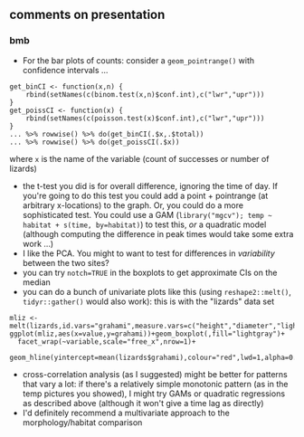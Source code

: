 ## comments on presentation

### bmb

- For the bar plots of counts: consider a `geom_pointrange()` with confidence intervals ...


```
get_binCI <- function(x,n) {
    rbind(setNames(c(binom.test(x,n)$conf.int),c("lwr","upr")))
}
get_poissCI <- function(x) {
    rbind(setNames(c(poisson.test(x)$conf.int),c("lwr","upr")))
}
... %>% rowwise() %>% do(get_binCI(.$x,.$total))
... %>% rowwise() %>% do(get_poissCI(.$x))
```
where `x` is the name of the variable (count of successes or number of lizards)

- the t-test you did is for overall difference, ignoring the time of day. If you're going to do this test you could add a point + pointrange (at arbitrary x-locations) to the graph. Or, you could do a more sophisticated test. You could use a GAM (`library("mgcv"); temp ~ habitat + s(time, by=habitat)`) to test this, *or* a quadratic model (although computing the difference in peak times would take some extra work ...)
- I like the PCA. You might to want to test for differences in *variability* between the two sites?
- you can try `notch=TRUE` in the boxplots to get approximate CIs on the median
- you can do a bunch of univariate plots like this (using `reshape2::melt()`, `tidyr::gather()` would also work): this is with the "lizards" data set
```{r}
mliz <- melt(lizards,id.vars="grahami",measure.vars=c("height","diameter","light","time"))
ggplot(mliz,aes(x=value,y=grahami))+geom_boxplot(,fill="lightgray")+
  facet_wrap(~variable,scale="free_x",nrow=1)+
  geom_hline(yintercept=mean(lizards$grahami),colour="red",lwd=1,alpha=0.4)
```
- cross-correlation analysis (as I suggested) might be better for patterns that vary a lot: if there's a relatively simple monotonic pattern (as in the temp pictures you showed), I might try GAMs or quadratic regressions as described above (although it won't give a time lag as directly)
- I'd definitely recommend a multivariate approach to the morphology/habitat comparison
